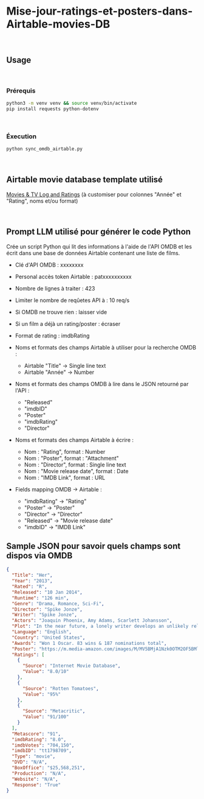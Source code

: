 # Mise-jour-ratings-et-posters-dans-Airtable-movies-DB
&nbsp;&nbsp;
&nbsp;&nbsp;
&nbsp;&nbsp;
## Usage 
&nbsp;&nbsp;
### Prérequis
```bash
python3 -m venv venv && source venv/bin/activate
pip install requests python-dotenv
```
&nbsp;&nbsp;
### Éxecution
```bash
python sync_omdb_airtable.py
```
&nbsp;&nbsp;
&nbsp;&nbsp;
&nbsp;&nbsp;  
## Airtable movie database template utilisé 
[Movies & TV Log and Ratings](https://www.airtable.com/universe/expuPJXnpcp20qEMs/movies-and-tv-log-and-ratings) (à customiser pour colonnes "Année" et "Rating", noms et/ou format)

&nbsp;&nbsp;
&nbsp;&nbsp;
&nbsp;&nbsp;

## Prompt LLM utilisé pour générer le code Python

Crée un script Python qui lit des informations à l'aide de l'API OMDB et les écrit dans une base de données Airtable contenant une liste de films. 

- Clé d'API OMDB : xxxxxxxx
- Personal accès token Airtable : patxxxxxxxxxx
- Nombre de lignes à traiter : 423 
- Limiter le nombre de reqûetes API à : 10 req/s 
- Si OMDB ne trouve rien : laisser vide
- Si un film a déjà un rating/poster : écraser
- Format de rating : imdbRating	

- Noms et formats des champs Airtable à utiliser pour la recherche OMDB :
	* Airtable "Title" -> Single line text
	* Airtable "Année" -> Number

- Noms et formats des champs OMDB à lire dans le JSON retourné par l'API :
	* "Released"
	* "imdbID"
	* "Poster"
	* "imdbRating"
	* "Director"

- Noms et formats des champs Airtable à écrire : 
	* Nom : "Rating", format : Number
	* Nom : "Poster", format : "Attachment"
	* Nom : "Director", format : Single line text
	* Nom : "Movie release date", format : Date
	* Nom : "IMDB Link", format : URL

- Fields mapping OMDB -> Airtable :
	* "imdbRating" -> "Rating"
	* "Poster" -> "Poster"
	* "Director" -> "Director"
	* "Released" -> "Movie release date"
	* "imdbID" -> "IMDB Link"
&nbsp;&nbsp;
&nbsp;&nbsp;
&nbsp;&nbsp; 
 ## Sample JSON pour savoir quels champs sont dispos via OMDB
```json
{
  "Title": "Her",
  "Year": "2013",
  "Rated": "R",
  "Released": "10 Jan 2014",
  "Runtime": "126 min",
  "Genre": "Drama, Romance, Sci-Fi",
  "Director": "Spike Jonze",
  "Writer": "Spike Jonze",
  "Actors": "Joaquin Phoenix, Amy Adams, Scarlett Johansson",
  "Plot": "In the near future, a lonely writer develops an unlikely relationship with an operating system designed to meet his every need.",
  "Language": "English",
  "Country": "United States",
  "Awards": "Won 1 Oscar. 83 wins & 187 nominations total",
  "Poster": "https://m.media-amazon.com/images/M/MV5BMjA1Nzk0OTM2OF5BMl5BanBnXkFtZTgwNjU2NjEwMDE@._V1_SX300.jpg",
  "Ratings": [
    {
      "Source": "Internet Movie Database",
      "Value": "8.0/10"
    },
    {
      "Source": "Rotten Tomatoes",
      "Value": "95%"
    },
    {
      "Source": "Metacritic",
      "Value": "91/100"
    }
  ],
  "Metascore": "91",
  "imdbRating": "8.0",
  "imdbVotes": "704,150",
  "imdbID": "tt1798709",
  "Type": "movie",
  "DVD": "N/A",
  "BoxOffice": "$25,568,251",
  "Production": "N/A",
  "Website": "N/A",
  "Response": "True"
}
```
